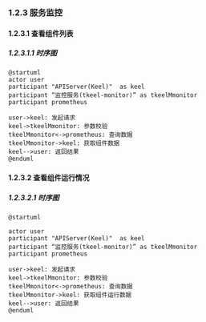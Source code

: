 ### 1.2.3 服务监控

#### 1.2.3.1 查看组件列表
##### 1.2.3.1.1 时序图
```plantuml
@startuml
actor user
participant "APIServer(Keel)"  as keel
participant “监控服务(tkeel-monitor)” as tkeelMmonitor
participant prometheus

user->keel: 发起请求
keel->tkeelMmonitor: 参数校验
tkeelMmonitor<->prometheus: 查询数据
tkeelMmonitor->keel: 获取组件数据
keel-->user: 返回结果
@enduml

```
#### 1.2.3.2 查看组件运行情况
##### 1.2.3.2.1 时序图

```plantuml
@startuml

actor user
participant "APIServer(Keel)"  as keel
participant “监控服务(tkeel-monitor)” as tkeelMmonitor
participant prometheus

user->keel: 发起请求
keel->tkeelMmonitor: 参数校验
tkeelMmonitor<->prometheus: 查询数据
tkeelMmonitor->keel: 获取组件运行数据 
keel-->user: 返回结果 
@enduml

```